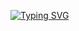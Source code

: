[![Typing SVG](https://readme-typing-svg.demolab.com?font=Fira+Code&duration=3000&pause=300&color=1AF7D0&random=false&width=435&lines=Hola+mundo;Soy+Programador;Full+Stack)](https://git.io/typing-svg)
<!--**josealeperdomo/josealeperdomo** is a ✨ _special_ ✨ repository because its `README.md` (this file) appears on your GitHub profile.

Here are some ideas to get you started:

- 🔭 I’m currently working on ...
- 🌱 I’m currently learning ...
- 👯 I’m looking to collaborate on ...
- 🤔 I’m looking for help with ...
- 💬 Ask me about ...
- 📫 How to reach me: ...
- 😄 Pronouns: ...
- ⚡ Fun fact: ...
-->
